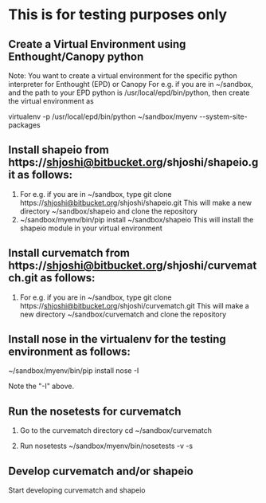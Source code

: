 This is for testing purposes only
=================================


Create a Virtual Environment using Enthought/Canopy python
----------------------------------------------------------
Note: You want to create a virtual environment for the specific python
interpreter for Enthought (EPD) or Canopy
For e.g. if you are in ~/sandbox, and the path to your EPD python is
/usr/local/epd/bin/python, then create the virtual environment as

virtualenv -p /usr/local/epd/bin/python ~/sandbox/myenv --system-site-packages


Install shapeio from https://shjoshi@bitbucket.org/shjoshi/shapeio.git as follows:
----------------------------------------------------------------------------------
1. For e.g. if you are in ~/sandbox, type
   git clone https://shjoshi@bitbucket.org/shjoshi/shapeio.git
   This will make a new directory ~/sandbox/shapeio and clone the repository
2. ~/sandbox/myenv/bin/pip install ~/sandbox/shapeio
   This will install the shapeio module in your virtual environment


Install curvematch from https://shjoshi@bitbucket.org/shjoshi/curvematch.git as follows:
----------------------------------------------------------------------------------------
1. For e.g. if you are in ~/sandbox, type
   git clone https://shjoshi@bitbucket.org/shjoshi/curvematch.git
   This will make a new directory ~/sandbox/curvematch and clone the repository


Install nose in the virtualenv for the testing environment as follows:
----------------------------------------------------------------------
~/sandbox/myenv/bin/pip install nose -I

Note the "-I" above.


Run the nosetests for curvematch
--------------------------------
1. Go to the curvematch directory
cd ~/sandbox/curvematch

2. Run nosetests
~/sandbox/myenv/bin/nosetests -v -s


Develop curvematch and/or shapeio
---------------------------------
Start developing curvematch and shapeio